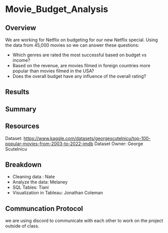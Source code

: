 # Movie_Budget_Analysis

## Overview
We are working for Netflix on budgeting for our new Netflix special. Using the data from 45,000 movies so we can answer these questions:
 - Which genres are rated the most successful based on budget vs income?
 - Based on the revenue, are movies filmed in foreign countries more popular than movies filmed in the USA?
 - Does the overall budget have any influence of the overall rating?

## Results

## Summary


## Resources
Dataset: https://www.kaggle.com/datasets/georgescutelnicu/top-100-popular-movies-from-2003-to-2022-imdb
Dataset Owner: George Scutelnicu

## Breakdown
- Cleaning data : Nate
- Analyze the data: Melaney
- SQL Tables: Tiani
- Visualization in Tableau: Jonathan Coleman
## Communcation Protocol 
we are using discord to communicate with each other to work on the project outside of class.
